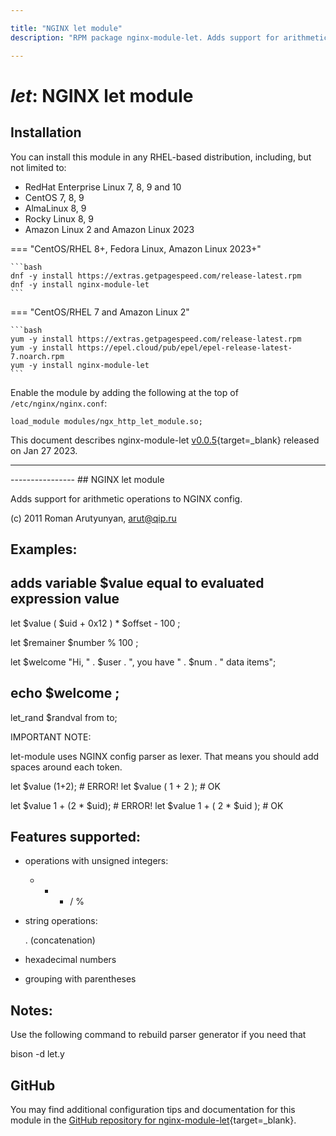 ```yaml
---

title: "NGINX let module"
description: "RPM package nginx-module-let. Adds support for arithmetic operations to NGINX config. "

---
```


# *let*: NGINX let module


## Installation

You can install this module in any RHEL-based distribution, including, but not limited to:

* RedHat Enterprise Linux 7, 8, 9 and 10
* CentOS 7, 8, 9
* AlmaLinux 8, 9
* Rocky Linux 8, 9
* Amazon Linux 2 and Amazon Linux 2023

=== "CentOS/RHEL 8+, Fedora Linux, Amazon Linux 2023+"

    ```bash
    dnf -y install https://extras.getpagespeed.com/release-latest.rpm 
    dnf -y install nginx-module-let
    ```

=== "CentOS/RHEL 7 and Amazon Linux 2"

    ```bash
    yum -y install https://extras.getpagespeed.com/release-latest.rpm
    yum -y install https://epel.cloud/pub/epel/epel-release-latest-7.noarch.rpm 
    yum -y install nginx-module-let
    ```

Enable the module by adding the following at the top of `/etc/nginx/nginx.conf`:

```nginx
load_module modules/ngx_http_let_module.so;
```


This document describes nginx-module-let [v0.0.5](https://github.com/dvershinin/nginx-let-module/releases/tag/v0.0.5){target=_blank} 
released on Jan 27 2023.

<hr />
----------------
## NGINX let module

Adds support for arithmetic operations to NGINX config.

(c) 2011 Roman Arutyunyan, arut@qip.ru



## Examples:

## adds variable $value equal to evaluated expression value

let $value ( $uid + 0x12 ) * $offset - 100 ;

let $remainer $number % 100 ;

let $welcome "Hi, " . $user . ", you have " . $num . " data items";
## echo $welcome ;

let_rand $randval from to;


IMPORTANT NOTE:

let-module uses NGINX config parser as lexer.
That means you should add spaces around each token.

let $value (1+2);             # ERROR!
let $value ( 1 + 2 );         # OK

let $value 1 + (2 * $uid);    # ERROR!
let $value 1 + ( 2 * $uid );  # OK



## Features supported:

- operations with unsigned integers:

  + - * / %

- string operations:

  . (concatenation)

- hexadecimal numbers

- grouping with parentheses



## Notes:

Use the following command to rebuild parser generator if you need that

bison -d let.y

## GitHub

You may find additional configuration tips and documentation for this module in the [GitHub 
repository for 
nginx-module-let](https://github.com/dvershinin/nginx-let-module){target=_blank}.